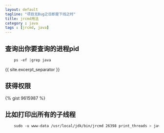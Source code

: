 ```yaml
---
layout: default
tagline: "项目无Bug之日即是下线之时"
title: jrcmd用法
category : java
tags : [jrcmd, java]
---
```


## 查询出你要查询的进程pid
```scss
    ps -ef |grep java
```
{{ site.excerpt_separator }}

## 获得权限 
{% gist 9615987 %}
 
## 比如打印出所有的子线程
```scss
    sudo -u www-data /usr/local/jdk/bin/jrcmd 26398 print_threads > java.log
```
